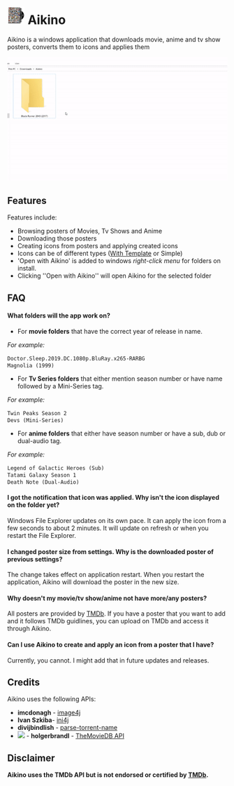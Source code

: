 # ![app icon](./.github/readme-images/app-icon.png) Aikino
Aikino is a windows application that downloads movie, anime and tv show posters, converts them to icons and applies them

![app-demo](./.github/readme-images/demo.gif)
## Features

Features include:
* Browsing posters of Movies, Tv Shows and Anime
* Downloading those posters
* Creating icons from posters and applying created icons
* Icons can be of different types ([With Template](https://www.deviantart.com/musacakir/art/Movie-And-TV-Show-DVD-Folder-Icon-Template-469935243) or Simple)
* 'Open with Aikino' is added to windows *right-click menu* for folders on install.
 * Clicking ''Open with Aikino'' will open Aikino for the selected folder

## FAQ
#### What folders will the app work on?
* For **movie folders** that have the correct year of release in name. 

*For example:*
```
Doctor.Sleep.2019.DC.1080p.BluRay.x265-RARBG
Magnolia (1999)
```
* For **Tv Series folders** that either mention season number or have name followed by a Mini-Series tag.

*For example:*
```
Twin Peaks Season 2
Devs (Mini-Series)
```
* For **anime folders** that either have season number or have a sub, dub or dual-audio tag.

*For example:*
```
Legend of Galactic Heroes (Sub)
Tatami Galaxy Season 1
Death Note (Dual-Audio)
```

#### I got the notification that icon was applied. Why isn't the icon displayed on the folder yet?
Windows File Explorer updates on its own pace. It can apply the icon from a few seconds to about 2 minutes. It will update on refresh or when you restart the File Explorer.

#### I changed poster size from settings. Why is the downloaded poster of previous settings?
The change takes effect on application restart. When you restart the application, Aikino will download the poster in the new size. 

#### Why doesn't my movie/tv show/anime not have more/any posters?
All posters are provided by [TMDb](https://www.themoviedb.org/). If you have a poster that you want to add and it follows TMDb guidlines, you can upload on TMDb and access it through Aikino.

#### Can I use Aikino to create and apply an icon from a poster that I have?
Currently, you cannot. I might add that in future updates and releases. 

## Credits
Aikino uses the following APIs:
* **imcdonagh** - [image4j](https://github.com/imcdonagh/image4j)
* **Ivan Szkiba**- [ini4j](http://ini4j.sourceforge.net/)
* **divijbindlish** - [parse-torrent-name](https://github.com/divijbindlish/parse-torrent-name)
* <img src="https://www.themoviedb.org/assets/2/v4/logos/v2/blue_short-8e7b30f73a4020692ccca9c88bafe5dcb6f8a62a4c6bc55cd9ba82bb2cd95f6c.svg" width="80"> - **holgerbrandl** - [TheMovieDB API](https://github.com/holgerbrandl/themoviedbapi) 

## Disclaimer
**Aikino uses the TMDb API but is not endorsed or certified by [TMDb](https://www.themoviedb.org/).**
